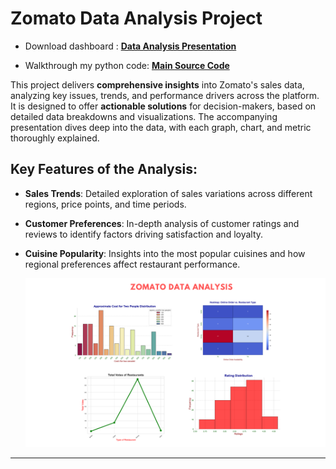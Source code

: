 # Zomato Data Analysis Project

- Download dashboard : [**Data Analysis Presentation**](https://github.com/ashwinx09/Zomato_data_analysis/blob/main/Zomato_DataAnalysis_Presentation.pptx)

- Walkthrough my python code: [**Main Source Code**](https://github.com/ashwinx09/Zomato_data_analysis/blob/main/Zomato_data_analysis.ipynb)

This project delivers **comprehensive insights** into Zomato's sales data, analyzing key issues, trends, and performance drivers across the platform. It is designed to offer **actionable solutions** for decision-makers, based on detailed data breakdowns and visualizations. The accompanying presentation dives deep into the data, with each graph, chart, and metric thoroughly explained.

## Key Features of the Analysis:
- **Sales Trends**: Detailed exploration of sales variations across different regions, price points, and time periods.
- **Customer Preferences**: In-depth analysis of customer ratings and reviews to identify factors driving satisfaction and loyalty.
- **Cuisine Popularity**: Insights into the most popular cuisines and how regional preferences affect restaurant performance.

  <img src="https://github.com/ashwinx09/Zomato_data_analysis/blob/main/Description.png" alt="Graphs"/>



---

